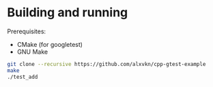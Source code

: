 # Building and running
Prerequisites:
- CMake (for googletest)
- GNU Make
```sh
git clone --recursive https://github.com/alxvkn/cpp-gtest-example
make
./test_add
```
